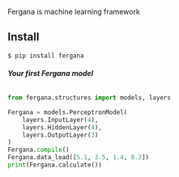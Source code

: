 Fergana is machine learning framework


## Install


```
$ pip install fergana
```


#### *Your first Fergana model*


```Python

from fergana.structures import models, layers

Fergana = models.PerceptronModel(
    layers.InputLayer(4),
    layers.HiddenLayer(4),
    layers.OutputLayer(3)
)
Fergana.compile()
Fergana.data_load([5.1, 3.5, 1.4, 0.2])
print(Fergana.calculate())

```
